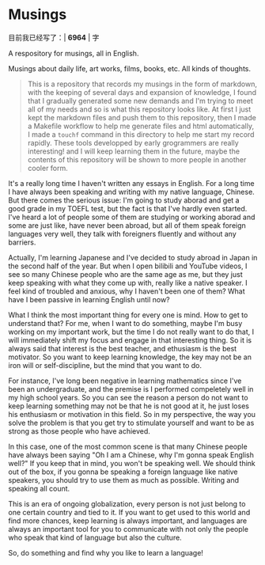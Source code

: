 # Musings

目前我已经写了：| **6964** | 字

A respository for musings, all in English.

Musings about daily life, art works, films, books, etc. All kinds of thoughts.

> This is a repository that records my musings in the form of markdown, with the keeping of several days and expansion of knowledge, I found that I gradually generated some new demands and I'm trying to meet all of my needs and so is what this repository looks like. At first I just kept the markdown files and push them to this repository, then I made a Makefile workflow to help me generate files and html automatically, I made a `touchf` command in this directory to help me start my record rapidly. These tools developped by early grogrammers are really interesting! and I will keep learning them in the future, maybe the contents of this repository will be shown to more people in another cooler form.

It's a really long time I haven't written any essays in English. For a long time I have always been speaking and writing with my native language, Chinese. But there comes the serious issue: I'm going to study aborad and get a good grade in my TOEFL test, but the fact is that I've hardly even started. I've heard a lot of people some of them are studying or working aborad and some are just like, have never been abroad, but all of them speak foreign languages very well, they talk with foreigners fluently and without any barriers.

Actually, I'm learning Japanese and I've decided to study abroad in Japan in the second half of the year. But when I open bilibili and YouTube videos, I see so many Chinese people who are the same age as me, but they just keep speaking with what they come up with, really like a native speaker. I feel kind of troubled and anxious, why I haven't been one of them? What have I been passive in learning English until now? 

What I think the most important thing for every one is mind. How to get to understand that? For me, when I want to do something, maybe I'm busy working on my important work, but the time I do not really want to do that, I will immediately shift my focus and engage in that interesting thing. So it is always said that interest is the best teacher, and ethusiasm is the best motivator. So you want to keep learning knowledge, the key may not be an iron will or self-discipline, but the mind that you want to do.

For instance, I've long been negative in learning mathematics since I've been an undergraduate, and the premise is I performed compeletely well in my high school years. So you can see the reason a person do not want to keep learning something may not be that he is not good at it, he just loses his enthusiasm or motivation in this field. So in my perspective, the way you solve the problem is that you get try to stimulate yourself and want to be as strong as those people who have achieved.

In this case, one of the most common scene is that many Chinese people have always been saying "Oh I am a Chinese, why I'm gonna speak English well?" If you keep that in mind, you won't be speaking well. We should think out of the box, if you gonna be speaking a foreign language like native speakers, you should try to use them as much as possible. Writing and speaking all count.

This is an era of ongoing globalization, every person is not just belong to one certain country and tied to it. If you want to get used to this world and find more chances, keep learning is always important, and languages are always an important tool for you to communicate with not only the people who speak that kind of language but also the culture.

So, do something and find why you like to learn a language!
